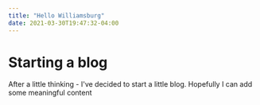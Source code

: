 ```yaml
---
title: "Hello Williamsburg"
date: 2021-03-30T19:47:32-04:00
---
```


# Starting a blog

After a little thinking - I've decided to start a little blog. Hopefully I can add some meaningful content 
